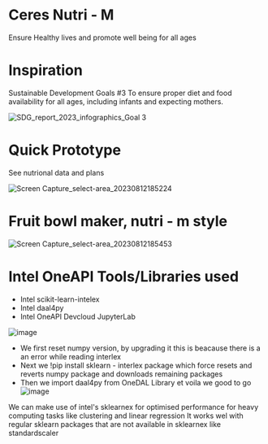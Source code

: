 # Ceres Nutri - M
Ensure Healthy lives and promote well being for all ages

# Inspiration
Sustainable Development Goals #3
To ensure proper diet and food availability for all ages, including infants and expecting mothers.

![SDG_report_2023_infographics_Goal 3](https://github.com/benjji0/Ceres-diet/assets/117336957/5e821d04-015c-44a2-b895-a499dabf7fd3)

# Quick Prototype
See nutrional data and plans


![Screen Capture_select-area_20230812185224](https://github.com/benjji0/Ceres-diet/assets/117336957/665b9c4d-7284-4660-a559-ba5df357b1ff)

# Fruit bowl maker, nutri - m style


![Screen Capture_select-area_20230812185453](https://github.com/benjji0/Ceres-diet/assets/117336957/5bb81a99-f563-4899-aba4-4f535c1635de)

# Intel OneAPI Tools/Libraries used
- Intel scikit-learn-intelex
- Intel daal4py
- Intel OneAPI Devcloud JupyterLab

![image](https://github.com/benjji0/Ceres-diet/assets/117336957/bf706079-2972-46c4-b682-bb1aa83653d3)
- We first reset numpy version, by upgrading it this is beacause there is a an error while reading interlex
- Next we !pip install sklearn - interlex package which force resets and reverts numpy package and downloads remaining packages
- Then we import daal4py from OneDAL Library et voila we good to go 
![image](https://github.com/benjji0/Ceres-diet/assets/117336957/81190186-6ecf-4d8a-aa68-7ed168e9fa16)

We can make use of intel's sklearnex for optimised performance for heavy computing tasks like clustering and linear regression
It works wel with regular sklearn packages that are not available in sklearnex like standardscaler
